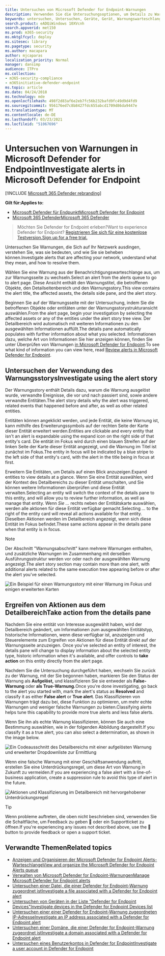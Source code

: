 ```yaml
---
title: Untersuchen von Microsoft Defender for Endpoint-Warnungen
description: Verwenden Sie die Untersuchungsoptionen, um Details zu Warnungen zu erhalten, die ihr Netzwerk betreffen, was sie bedeuten und wie Sie diese beheben können.
keywords: untersuchen, Untersuchen, Geräte, Gerät, Warnungswarteschlange, Dashboard, IP-Adresse, Datei, Übermitteln, Übermittlungen, Tiefe Analyse, Zeitachse, Suche, Domäne, URL, IP
search.product: eADQiWindows 10XVcnh
search.appverid: met150
ms.prod: m365-security
ms.mktglfcycl: deploy
ms.sitesec: library
ms.pagetype: security
ms.author: macapara
author: mjcaparas
localization_priority: Normal
manager: dansimp
audience: ITPro
ms.collection:
- m365-security-compliance
- m365initiative-defender-endpoint
ms.topic: article
ms.date: 04/24/2018
ms.technology: mde
ms.openlocfilehash: 498f2d83af6e2eb7fc56b232bafd9fc49d9d4fd9
ms.sourcegitcommit: 956176ed7c8b8427fdc655abcd1709d86da9447e
ms.translationtype: MT
ms.contentlocale: de-DE
ms.lasthandoff: 03/23/2021
ms.locfileid: "51067696"
---
```

# <a name="investigate-alerts-in-microsoft-defender-for-endpoint"></a><span data-ttu-id="e2d42-104">Untersuchen von Warnungen in Microsoft Defender for Endpoint</span><span class="sxs-lookup"><span data-stu-id="e2d42-104">Investigate alerts in Microsoft Defender for Endpoint</span></span>

[!INCLUDE [Microsoft 365 Defender rebranding](../../includes/microsoft-defender.md)]

<span data-ttu-id="e2d42-105">**Gilt für:**</span><span class="sxs-lookup"><span data-stu-id="e2d42-105">**Applies to:**</span></span>
- [<span data-ttu-id="e2d42-106">Microsoft Defender für Endpunkt</span><span class="sxs-lookup"><span data-stu-id="e2d42-106">Microsoft Defender for Endpoint</span></span>](https://go.microsoft.com/fwlink/p/?linkid=2146631)
- [<span data-ttu-id="e2d42-107">Microsoft 365 Defender</span><span class="sxs-lookup"><span data-stu-id="e2d42-107">Microsoft 365 Defender</span></span>](https://go.microsoft.com/fwlink/?linkid=2118804)

><span data-ttu-id="e2d42-108">Möchten Sie Defender for Endpoint erleben?</span><span class="sxs-lookup"><span data-stu-id="e2d42-108">Want to experience Defender for Endpoint?</span></span> [<span data-ttu-id="e2d42-109">Registrieren Sie sich für eine kostenlose Testversion.</span><span class="sxs-lookup"><span data-stu-id="e2d42-109">Sign up for a free trial.</span></span>](https://www.microsoft.com/microsoft-365/windows/microsoft-defender-atp?ocid=docs-wdatp-investigatealerts-abovefoldlink) 

<span data-ttu-id="e2d42-110">Untersuchen Sie Warnungen, die Sich auf Ihr Netzwerk ausdingen, verstehen Sie, was sie bedeuten, und wie Sie sie beheben können.</span><span class="sxs-lookup"><span data-stu-id="e2d42-110">Investigate alerts that are affecting your network, understand what they mean, and how to resolve them.</span></span>

<span data-ttu-id="e2d42-111">Wählen Sie eine Warnung aus der Benachrichtigungswarteschlange aus, um zur Warnungsseite zu wechseln.</span><span class="sxs-lookup"><span data-stu-id="e2d42-111">Select an alert from the alerts queue to go to alert page.</span></span> <span data-ttu-id="e2d42-112">Diese Ansicht enthält den Warnungstitel, die betroffenen Objekte, den Detailseitenbereich und den Warnungsstory.</span><span class="sxs-lookup"><span data-stu-id="e2d42-112">This view contains the alert title, the affected assets, the details side pane, and the alert story.</span></span>

<span data-ttu-id="e2d42-113">Beginnen Sie auf der Warnungsseite mit der Untersuchung, indem Sie die betroffenen Objekte oder entitäten unter der Warnungsstorystrukturansicht auswählen.</span><span class="sxs-lookup"><span data-stu-id="e2d42-113">From the alert page, begin your investigation by selecting the affected assets or any of the entities under the alert story tree view.</span></span> <span data-ttu-id="e2d42-114">Der Detailbereich wird automatisch mit weiteren Informationen zu den ausgewählten Informationen auffüllt.</span><span class="sxs-lookup"><span data-stu-id="e2d42-114">The details pane automatically populates with further information about what you selected.</span></span> <span data-ttu-id="e2d42-115">Informationen dazu, welche Art von Informationen Sie hier anzeigen können, finden Sie unter Überprüfen von Warnungen [in Microsoft Defender for Endpoint](https://docs.microsoft.com/microsoft-365/security/defender-endpoint/review-alerts).</span><span class="sxs-lookup"><span data-stu-id="e2d42-115">To see what kind of information you can view here, read [Review alerts in Microsoft Defender for Endpoint](https://docs.microsoft.com/microsoft-365/security/defender-endpoint/review-alerts).</span></span>

## <a name="investigate-using-the-alert-story"></a><span data-ttu-id="e2d42-116">Untersuchen der Verwendung des Warnungsstorys</span><span class="sxs-lookup"><span data-stu-id="e2d42-116">Investigate using the alert story</span></span>

<span data-ttu-id="e2d42-117">Der Warnungsstory enthält Details dazu, warum die Warnung ausgelöst wurde, verwandte Ereignisse, die vor und nach passiert sind, sowie andere verwandte Entitäten.</span><span class="sxs-lookup"><span data-stu-id="e2d42-117">The alert story details why the alert was triggered, related events that happened before and after, as well as other related entities.</span></span>

<span data-ttu-id="e2d42-118">Entitäten können angeklickt werden, und jede Entität, die keine Warnung ist, kann mithilfe des Erweiterungssymbols auf der rechten Seite der Karte dieser Entität erweitert werden.</span><span class="sxs-lookup"><span data-stu-id="e2d42-118">Entities are clickable and every entity that isn't an alert is expandable using the expand icon on the right side of that entity's card.</span></span> <span data-ttu-id="e2d42-119">Die entität im Fokus wird durch einen blauen Streifen auf der linken Seite der Karte dieser Entität angezeigt, und die Warnung im Titel ist zunächst im Fokus.</span><span class="sxs-lookup"><span data-stu-id="e2d42-119">The entity in focus will be indicated by a blue stripe to the left side of that entity's card, with the alert in the title being in focus at first.</span></span>

<span data-ttu-id="e2d42-120">Erweitern Sie Entitäten, um Details auf einen Blick anzuzeigen.</span><span class="sxs-lookup"><span data-stu-id="e2d42-120">Expand entities to view details at a glance.</span></span> <span data-ttu-id="e2d42-121">Wenn Sie eine Entität auswählen, wird der Kontext des Detailbereichs zu dieser Entität umschalten, und Sie können weitere Informationen überprüfen und diese Entität verwalten.</span><span class="sxs-lookup"><span data-stu-id="e2d42-121">Selecting an entity will switch the context of the details pane to this entity, and will allow you to review further information, as well as manage that entity.</span></span> <span data-ttu-id="e2d42-122">Wenn *Sie ...* rechts neben der Entitätskarte auswählen, werden alle aktionen für diese Entität verfügbar gemacht.</span><span class="sxs-lookup"><span data-stu-id="e2d42-122">Selecting *...* to the right of the entity card will reveal all actions available for that entity.</span></span> <span data-ttu-id="e2d42-123">Dieselben Aktionen werden im Detailbereich angezeigt, wenn sich diese Entität im Fokus befindet.</span><span class="sxs-lookup"><span data-stu-id="e2d42-123">These same actions appear in the details pane when that entity is in focus.</span></span>

> [!NOTE]
> <span data-ttu-id="e2d42-124">Der Abschnitt "Warnungsabschnitt" kann mehrere Warnungen enthalten, und zusätzliche Warnungen im Zusammenhang mit derselben Ausführungsstruktur werden vor oder nach der ausgewählten Warnung angezeigt.</span><span class="sxs-lookup"><span data-stu-id="e2d42-124">The alert story section may contain more than one alert, with additional alerts related to the same execution tree appearing before or after the alert you've selected.</span></span>

![Ein Beispiel für einen Warnungsstory mit einer Warnung im Fokus und einigen erweiterten Karten](images/alert-story-tree.png)

## <a name="take-action-from-the-details-pane"></a><span data-ttu-id="e2d42-126">Ergreifen von Aktionen aus dem Detailbereich</span><span class="sxs-lookup"><span data-stu-id="e2d42-126">Take action from the details pane</span></span>

<span data-ttu-id="e2d42-127">Nachdem Sie eine entität von Interesse ausgewählt haben, wird der Detailbereich geändert, um Informationen zum ausgewählten Entitätstyp, historische Informationen, wenn diese verfügbar ist, anzuzeigen und Steuerelemente zum Ergreifen von Aktionen für diese Entität direkt auf der Warnungsseite anzuzeigen. </span><span class="sxs-lookup"><span data-stu-id="e2d42-127">Once you've selected an entity of interest, the details pane will change to display information about the selected entity type, historic information when it's available, and offer controls to **take action** on this entity directly from the alert page.</span></span>

<span data-ttu-id="e2d42-128">Nachdem Sie die Untersuchung durchgeführt haben, wechseln Sie zurück zu der Warnung, mit der Sie begonnen haben, markieren Sie den Status der Warnung als **Aufgelöst,** und klassifizieren Sie sie entweder als **False-Warnung** oder **als True-Warnung.**</span><span class="sxs-lookup"><span data-stu-id="e2d42-128">Once you're done investigating, go back to the alert you started with, mark the alert's status as **Resolved** and classify it as either **False alert** or **True alert**.</span></span> <span data-ttu-id="e2d42-129">Das Klassifizieren von Warnungen trägt dazu bei, diese Funktion zu optimieren, um mehr echte Warnungen und weniger falsche Warnungen zu bieten.</span><span class="sxs-lookup"><span data-stu-id="e2d42-129">Classifying alerts helps tune this capability to provide more true alerts and less false alerts.</span></span>

<span data-ttu-id="e2d42-130">Wenn Sie ihn als echte Warnung klassifizieren, können Sie auch eine Bestimmung auswählen, wie in der folgenden Abbildung dargestellt.</span><span class="sxs-lookup"><span data-stu-id="e2d42-130">If you classify it as a true alert, you can also select a determination, as shown in the image below.</span></span>

![Ein Codeausschnitt des Detailbereichs mit einer aufgelösten Warnung und erweiterter Dropdownliste zur Ermittlung](images/alert-details-resolved-true.png)

<span data-ttu-id="e2d42-132">Wenn eine falsche Warnung mit einer Geschäftsanwendung auftritt, erstellen Sie eine Unterdrückungsregel, um diese Art von Warnung in Zukunft zu vermeiden.</span><span class="sxs-lookup"><span data-stu-id="e2d42-132">If you are experiencing a false alert with a line-of-business application, create a suppression rule to avoid this type of alert in the future.</span></span>

![Aktionen und Klassifizierung im Detailbereich mit hervorgehobener Unterdrückungsregel](images/alert-false-suppression-rule.png)

> [!TIP]
> <span data-ttu-id="e2d42-134">Wenn probleme auftreten, die oben nicht beschrieben sind, verwenden Sie die Schaltfläche, um Feedback zu geben 🙂 oder ein Supportticket zu öffnen.</span><span class="sxs-lookup"><span data-stu-id="e2d42-134">If you're experiencing any issues not described above, use the 🙂 button to provide feedback or open a support ticket.</span></span>


## <a name="related-topics"></a><span data-ttu-id="e2d42-135">Verwandte Themen</span><span class="sxs-lookup"><span data-stu-id="e2d42-135">Related topics</span></span>
- [<span data-ttu-id="e2d42-136">Anzeigen und Organisieren der Microsoft Defender for Endpoint Alerts-Warteschlange</span><span class="sxs-lookup"><span data-stu-id="e2d42-136">View and organize the Microsoft Defender for Endpoint Alerts queue</span></span>](alerts-queue.md)
- [<span data-ttu-id="e2d42-137">Verwalten von Microsoft Defender for Endpoint-Warnungen</span><span class="sxs-lookup"><span data-stu-id="e2d42-137">Manage Microsoft Defender for Endpoint alerts</span></span>](manage-alerts.md)
- [<span data-ttu-id="e2d42-138">Untersuchen einer Datei, die einer Defender for Endpoint-Warnung zugeordnet ist</span><span class="sxs-lookup"><span data-stu-id="e2d42-138">Investigate a file associated with a Defender for Endpoint alert</span></span>](investigate-files.md)
- [<span data-ttu-id="e2d42-139">Untersuchen von Geräten in der Liste "Defender for Endpoint Devices"</span><span class="sxs-lookup"><span data-stu-id="e2d42-139">Investigate devices in the Defender for Endpoint Devices list</span></span>](investigate-machines.md)
- [<span data-ttu-id="e2d42-140">Untersuchen einer einer Defender for Endpoint-Warnung zugeordneten IP-Adresse</span><span class="sxs-lookup"><span data-stu-id="e2d42-140">Investigate an IP address associated with a Defender for Endpoint alert</span></span>](investigate-ip.md)
- [<span data-ttu-id="e2d42-141">Untersuchen einer Domäne, die einer Defender for Endpoint-Warnung zugeordnet ist</span><span class="sxs-lookup"><span data-stu-id="e2d42-141">Investigate a domain associated with a Defender for Endpoint alert</span></span>](investigate-domain.md)
- [<span data-ttu-id="e2d42-142">Untersuchen eines Benutzerkontos in Defender for Endpoint</span><span class="sxs-lookup"><span data-stu-id="e2d42-142">Investigate a user account in Defender for Endpoint</span></span>](investigate-user.md)


